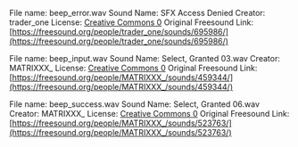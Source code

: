 File name: beep_error.wav
Sound Name: SFX Access Denied
Creator: trader_one
License: [Creative Commons 0](https://creativecommons.org/publicdomain/zero/1.0/)
Original Freesound Link: [https://freesound.org/people/trader_one/sounds/695986/](https://freesound.org/people/trader_one/sounds/695986/)

File name: beep_input.wav
Sound Name: Select, Granted 03.wav
Creator: MATRIXXX_
License: [Creative Commons 0](https://creativecommons.org/publicdomain/zero/1.0/)
Original Freesound Link: [https://freesound.org/people/MATRIXXX_/sounds/459344/](https://freesound.org/people/MATRIXXX_/sounds/459344/)

File name: beep_success.wav
Sound Name: Select, Granted 06.wav
Creator: MATRIXXX_
License: [Creative Commons 0](https://creativecommons.org/publicdomain/zero/1.0/)
Original Freesound Link: [https://freesound.org/people/MATRIXXX_/sounds/523763/](https://freesound.org/people/MATRIXXX_/sounds/523763/)